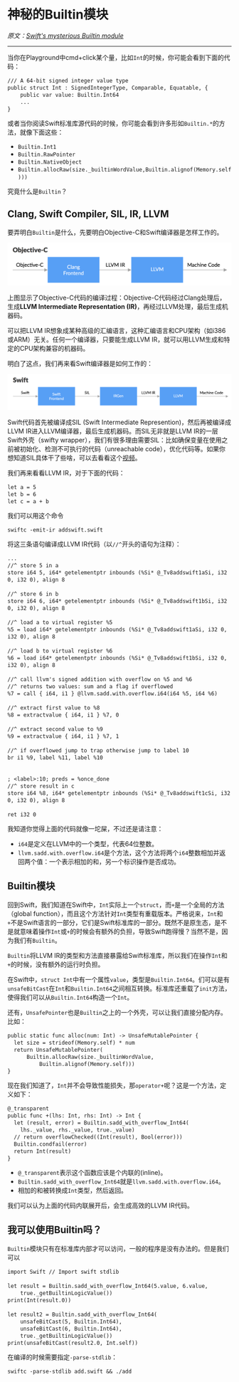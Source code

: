 # 神秘的Builtin模块

*原文：[Swift's mysterious Builtin module](http://ankit.im/swift/2016/01/12/swift-mysterious-builtin-module/)*

<hr/>

当你在Playground中cmd+click某个量，比如`Int`的时候，你可能会看到下面的代码：

```
/// A 64-bit signed integer value type
public struct Int : SignedIntegerType, Comparable, Equatable, {
    public var value: Builtin.Int64
    ...
}
```

或者当你阅读Swift标准库源代码的时候，你可能会看到许多形如`Builtin.*`的方法，就像下面这些：

* `Builtin.Int1`
* `Builtin.RawPointer`
* `Builtin.NativeObject`
* `Builtin.allocRaw(size._builtinWordValue,Builtin.alignof(Memory.self)))`

究竟什么是`Builtin`？

## Clang, Swift Compiler, SIL, IR, LLVM

要弄明白`Builtin`是什么，先要明白Objective-C和Swift编译器是怎样工作的。

![How Objective-C compilers works](/assets/fig_01.png)

上图显示了Objective-C代码的编译过程：Objective-C代码经过Clang处理后，生成**LLVM Intermediate Representation (IR)**，再经过LLVM处理，最后生成机器码。

可以把LLVM IR想象成某种高级的汇编语言，这种汇编语言和CPU架构（如i386或ARM）无关。任何一个编译器，只要能生成LLVM IR，就可以用LLVM生成和特定的CPU架构兼容的机器码。

明白了这点，我们再来看Swift编译器是如何工作的：

![How Swift compilers works](/assets/fig_02.png)

Swift代码首先被编译成SIL (Swift Intermediate Represention)，然后再被编译成LLVM IR进入LLVM编译器，最后生成机器码。而SIL无非就是LLVM IR的一层Swift外壳（swifty wrapper），我们有很多理由需要SIL：比如确保变量在使用之前被初始化、检测不可执行的代码（unreachable code），优化代码等。如果你想知道SIL具体干了些啥，可以去看看这个[视频](https://www.youtube.com/watch?v=Ntj8ab-5cvE)。

我们再来看看LLVM IR，对于下面的代码：

```
let a = 5
let b = 6
let c = a + b
```

我们可以用这个命令

```
swiftc -emit-ir addswift.swift
```
将这三条语句编译成LLVM IR代码（以`//^`开头的语句为注释）：

```
...
//^ store 5 in a
store i64 5, i64* getelementptr inbounds (%Si* @_Tv8addswift1aSi, i32 0, i32 0), align 8
  
//^ store 6 in b
store i64 6, i64* getelementptr inbounds (%Si* @_Tv8addswift1bSi, i32 0, i32 0), align 8
  
//^ load a to virtual register %5
%5 = load i64* getelementptr inbounds (%Si* @_Tv8addswift1aSi, i32 0, i32 0), align 8

//^ load b to virtual register %6
%6 = load i64* getelementptr inbounds (%Si* @_Tv8addswift1bSi, i32 0, i32 0), align 8

//^ call llvm's signed addition with overflow on %5 and %6
//^ returns two values: sum and a flag if overflowed
%7 = call { i64, i1 } @llvm.sadd.with.overflow.i64(i64 %5, i64 %6)

//^ extract first value to %8
%8 = extractvalue { i64, i1 } %7, 0 
  
//^ extract second value to %9
%9 = extractvalue { i64, i1 } %7, 1

//^ if overflowed jump to trap otherwise jump to label 10  
br i1 %9, label %11, label %10
  

; <label>:10; preds = %once_done
//^ store result in c
store i64 %8, i64* getelementptr inbounds (%Si* @_Tv8addswift1cSi, i32 0, i32 0), align 8
  
ret i32 0
```

我知道你觉得上面的代码就像一坨屎，不过还是请注意：

* `i64`是定义在LLVM中的一个类型，代表64位整数。
* `llvm.sadd.with.overflow.i64`是个方法，这个方法将两个`i64`整数相加并返回两个值：一个表示相加的和，另一个标识操作是否成功。

## Builtin模块

回到Swift，我们知道在Swift中，`Int`实际上一个`struct`，而`+`是一个全局的方法（global function），而且这个方法针对`Int`类型有重载版本。严格说来，`Int`和`+`不是Swift语言的一部分，它们是Swift标准库的一部分。既然不是原生态，是不是就意味着操作`Int`或`+`的时候会有额外的负担，导致Swift跑得慢？当然不是，因为我们有`Builtin`。

`Builtin`将LLVM IR的类型和方法直接暴露给Swift标准库，所以我们在操作`Int`和`+`的时候，没有额外的运行时负担。

在Swift中，`struct Int`中有一个属性`value`，类型是`Builtin.Int64`。们可以是有`unsafeBitCast`在`Int`和`Builtin.Int64`之间相互转换。标准库还重载了`init`方法，使得我们可以从`Builtin.Int64`构造一个`Int`。

还有，`UnsafePointer`也是`Builtin`之上的一个外壳，可以让我们直接分配内存。比如：

```
public static func alloc(num: Int) -> UnsafeMutablePointer {
  let size = strideof(Memory.self) * num
  return UnsafeMutablePointer(
      Builtin.allocRaw(size._builtinWordValue, 
          Builtin.alignof(Memory.self)))
}
```

现在我们知道了，`Int`并不会导致性能损失，那`operator+`呢？这是一个方法，定义如下：

```
@_transparent
public func +(lhs: Int, rhs: Int) -> Int {
  let (result, error) = Builtin.sadd_with_overflow_Int64(
    lhs._value, rhs._value, true._value)
  // return overflowChecked((Int(result), Bool(error)))
  Builtin.condfail(error)
  return Int(result)
}
```

* `@_transparent`表示这个函数应该是个内联的(inline)。
* `Builtin.sadd_with_overflow_Int64`就是`llvm.sadd.with.overflow.i64`。
* 相加的和被转换成`Int`类型，然后返回。

我们可以认为上面的代码内联展开后，会生成高效的LLVM IR代码。

## 我可以使用Builtin吗？

`Builtin`模块只有在标准库内部才可以访问，一般的程序是没有办法的。但是我们可以

```
import Swift // Import swift stdlib

let result = Builtin.sadd_with_overflow_Int64(5.value, 6.value,
    true._getBuiltinLogicValue())
print(Int(result.0))

let result2 = Builtin.sadd_with_overflow_Int64(
    unsafeBitCast(5, Builtin.Int64), 
    unsafeBitCast(6, Builtin.Int64),
    true._getBuiltinLogicValue())
print(unsafeBitCast(result2.0, Int.self))
```
在编译的时候需要指定`-parse-stdlib`：

```
swiftc -parse-stdlib add.swift && ./add
```


